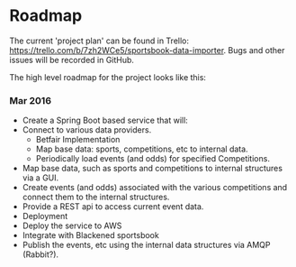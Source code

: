# Roadmap

The current 'project plan' can be found in Trello: https://trello.com/b/7zh2WCe5/sportsbook-data-importer.  Bugs and other
issues will be recorded in GitHub.

The high level roadmap for the project looks like this:

### Mar 2016

* Create a Spring Boot based service that will:
 * Connect to various data providers.
   * Betfair Implementation
    * Map base data: sports, competitions, etc to internal data.
    * Periodically load events (and odds) for specified Competitions.
 * Map base data, such as sports and competitions to internal structures via a GUI.
 * Create events (and odds) associated with the various competitions and connect them to the internal structures. 
 * Provide a REST api to access current event data.
* Deployment
 * Deploy the service to AWS
* Integrate with Blackened sportsbook
 * Publish the events, etc using the internal data structures via AMQP (Rabbit?). 
